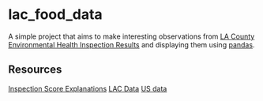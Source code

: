 lac_food_data
=============

A simple project that aims to make interesting observations from [LA County][1] [Environmental Health Inspection Results][2] and displaying them using [pandas][3].

[1]: https://data.lacounty.gov/	"LA County"
[2]: https://data.lacounty.gov/api/views/b9ey-v6ni/rows.csv?accessType=DOWNLOAD "Environmental Health Inspection Results"
[3]: http://pandas.pydata.org/  "pandas"


Resources
---------
[Inspection Score Explanations](http://publichealth.lacounty.gov/eh/misc/ehpost.htm)
[LAC Data](https://data.lacounty.gov)
[US data](https://www.data.gov/)
